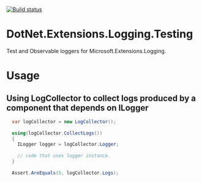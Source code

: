 [![Build status](https://ci.appveyor.com/api/projects/status/gor9xoo1tibmiuqi?svg=true)](https://ci.appveyor.com/project/SergeyBaranchenkov/dotnet-extensions-logging-testing)

# DotNet.Extensions.Logging.Testing

Test and Observable loggers for Microsoft.Extensions.Logging.

# Usage

## Using LogCollector to collect logs produced by a component that depends on ILogger

```csharp
  var logCollector = new LogCollector();
  
  using(logCollector.CollectLogs())
  {
    ILogger logger = logCollector.Logger;
    
    // code that uses logger instance.
  }
  
  Assert.AreEquals(5, logCollector.Logs);
```

